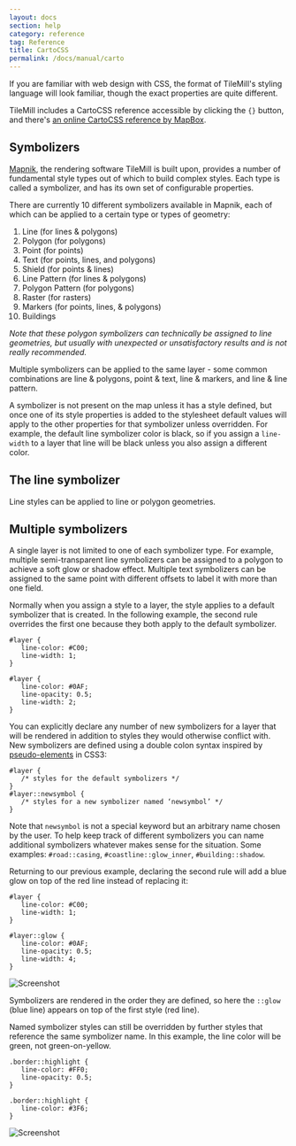 ```yaml
---
layout: docs
section: help
category: reference
tag: Reference
title: CartoCSS
permalink: /docs/manual/carto
---
```


If you are familiar with web design with CSS,
the format of TileMill's styling language will look familiar,
though the exact properties are quite different.

TileMill includes a CartoCSS reference accessible by clicking the `{}`
button, and there's [an online CartoCSS reference by MapBox](http://mapbox.com/carto/).

## Symbolizers

[Mapnik](http://mapnik.org/), the rendering software TileMill is built upon, provides a number
of fundamental style types out of which to build complex styles.
Each type is called a symbolizer, and has its own set of configurable properties.

There are currently 10 different symbolizers available in Mapnik, each of which can be applied to a certain type or types of geometry:

1. Line (for lines & polygons)
2. Polygon (for polygons)
3. Point (for points)
4. Text (for points, lines, and polygons)
5. Shield (for points & lines)
6. Line Pattern (for lines & polygons)
7. Polygon Pattern (for polygons)
8. Raster (for rasters)
9. Markers (for points, lines, & polygons)
10. Buildings

*Note that these polygon symbolizers can technically be assigned to line geometries, but usually with unexpected or unsatisfactory results and is not really recommended.*

Multiple symbolizers can be applied to the same layer - some common combinations are line & polygons, point & text, line & markers, and line & line pattern.

A symbolizer is not present on the map unless it has a style defined, but once one of its style properties is added to the stylesheet default values will apply to the other properties for that symbolizer unless overridden. For example, the default line symbolizer color is black, so if you assign a `line-width` to a layer that line will be black unless you also assign a different color.

## The line symbolizer

Line styles can be applied to line or polygon geometries.

## Multiple symbolizers

A single layer is not limited to one of each symbolizer type. For example, multiple semi-transparent line symbolizers can be assigned to a polygon to achieve a soft glow or shadow effect. Multiple text symbolizers can be assigned to the same point with different offsets to label it with more than one field.

Normally when you assign a style to a layer, the style applies to a default symbolizer that is created. In the following example, the second rule overrides the first one because they both apply to the default symbolizer.

    #layer {
       line-color: #C00;
       line-width: 1;
    }

    #layer {
       line-color: #0AF;
       line-opacity: 0.5;
       line-width: 2;
    }

You can explicitly declare any number of new symbolizers for a layer that will be rendered in addition to styles they would otherwise conflict with. New symbolizers are defined using a double colon syntax inspired by [pseudo-elements](http://www.w3.org/TR/css3-selectors/#pseudo-elements) in CSS3:

    #layer {
       /* styles for the default symbolizers */
    }
    #layer::newsymbol {
       /* styles for a new symbolizer named ‘newsymbol’ */
    }

Note that `newsymbol` is not a special keyword but an arbitrary name chosen by the user. To help keep track of different symbolizers you can name additional symbolizers whatever makes sense for the situation. Some examples: `#road::casing`, `#coastline::glow_inner`, `#building::shadow`.

Returning to our previous example, declaring the second rule will add a blue glow on top of the red line instead of replacing it:

    #layer {
       line-color: #C00;
       line-width: 1;
    }

    #layer::glow {
       line-color: #0AF;
       line-opacity: 0.5;
       line-width: 4;
    }

![Screenshot]({{site.baseurl}}/assets/manual/symbolizer-1.png)

Symbolizers are rendered in the order they are defined, so here the `::glow` (blue line) appears on top of the first style (red line).

Named symbolizer styles can still be overridden by further styles that reference the same symbolizer name. In this example, the line color will be green, not green-on-yellow.

    .border::highlight {
       line-color: #FF0;
       line-opacity: 0.5;
    }

    .border::highlight {
       line-color: #3F6;
    }

![Screenshot]({{site.baseurl}}/assets/manual/symbolizer-2.png)

